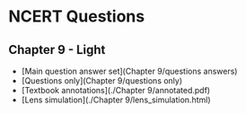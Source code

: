 # NCERT Questions

## Chapter 9 - Light
- [Main question answer set](Chapter 9/questions answers)
- [Questions only](Chapter 9/questions only)
- [Textbook annotations](./Chapter 9/annotated.pdf)
- [Lens simulation](./Chapter 9/lens_simulation.html)
